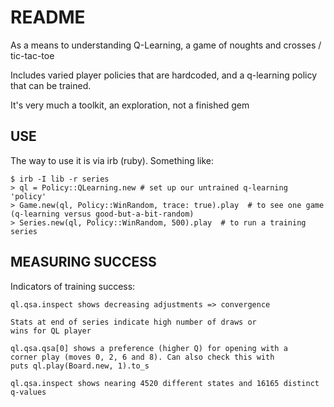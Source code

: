 # README

As a means to understanding Q-Learning, a game of noughts and crosses /
tic-tac-toe

Includes varied player policies that are hardcoded, and a q-learning policy that
can be trained.

It's very much a toolkit, an exploration, not a finished gem

## USE

The way to use it is via irb (ruby). Something like:

    $ irb -I lib -r series
    > ql = Policy::QLearning.new # set up our untrained q-learning 'policy'
    > Game.new(ql, Policy::WinRandom, trace: true).play  # to see one game (q-learning versus good-but-a-bit-random)
    > Series.new(ql, Policy::WinRandom, 500).play  # to run a training series

## MEASURING SUCCESS

Indicators of training success:

    ql.qsa.inspect shows decreasing adjustments => convergence

    Stats at end of series indicate high number of draws or
    wins for QL player

    ql.qsa.qsa[0] shows a preference (higher Q) for opening with a
    corner play (moves 0, 2, 6 and 8). Can also check this with
    puts ql.play(Board.new, 1).to_s

    ql.qsa.inspect shows nearing 4520 different states and 16165 distinct
    q-values
